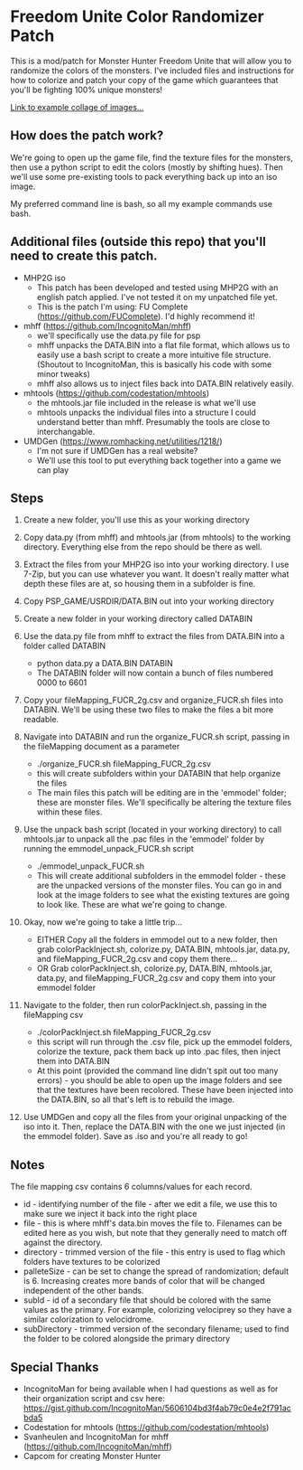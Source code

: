 # Freedom Unite Color Randomizer Patch

This is a mod/patch for Monster Hunter Freedom Unite that will allow you to randomize the colors of the monsters. I've included files and instructions for how to colorize and patch your copy of the game which guarantees that you'll be fighting 100% unique monsters!

[Link to example collage of images...](images/001_FUCR_collage.jpg)

## How does the patch work?

We're going to open up the game file, find the texture files for the monsters, then use a python script to edit the colors (mostly by shifting hues). Then we'll use some pre-existing tools to pack everything back up into an iso image.

My preferred command line is bash, so all my example commands use bash.

## Additional files (outside this repo) that you'll need to create this patch.

- MHP2G iso
  - This patch has been developed and tested using MHP2G with an english patch applied. I've not tested it on my unpatched file yet.
  - This is the patch I'm using: FU Complete (https://github.com/FUComplete). I'd highly recommend it!
- mhff (https://github.com/IncognitoMan/mhff)
  - we'll specifically use the data.py file for psp
  - mhff unpacks the DATA.BIN into a flat file format, which allows us to easily use a bash script to create a more intuitive file structure. (Shoutout to IncognitoMan, this is basically his code with some minor tweaks)
  - mhff also allows us to inject files back into DATA.BIN relatively easily.
- mhtools (https://github.com/codestation/mhtools)
  - the mhtools.jar file included in the release is what we'll use
  - mhtools unpacks the individual files into a structure I could understand better than mhff. Presumably the tools are close to interchangable.
- UMDGen (https://www.romhacking.net/utilities/1218/)
  - I'm not sure if UMDGen has a real website?
  - We'll use this tool to put everything back together into a game we can play

## Steps

1. Create a new folder, you'll use this as your working directory
2. Copy data.py (from mhff) and mhtools.jar (from mhtools) to the working directory. Everything else from the repo should be there as well.
3. Extract the files from your MHP2G iso into your working directory. I use 7-Zip, but you can use whatever you want. It doesn't really matter what depth these files are at, so housing them in a subfolder is fine.
4. Copy PSP_GAME/USRDIR/DATA.BIN out into your working directory
5. Create a new folder in your working directory called DATABIN
6. Use the data.py file from mhff to extract the files from DATA.BIN into a folder called DATABIN
   - python data.py a DATA.BIN DATABIN
   - The DATABIN folder will now contain a bunch of files numbered 0000 to 6601
7. Copy your fileMapping_FUCR_2g.csv and organize_FUCR.sh files into DATABIN. We'll be using these two files to make the files a bit more readable.
8. Navigate into DATABIN and run the organize_FUCR.sh script, passing in the fileMapping document as a parameter
   - ./organize_FUCR.sh fileMapping_FUCR_2g.csv
   - this will create subfolders within your DATABIN that help organize the files
   - The main files this patch will be editing are in the 'emmodel' folder; these are monster files. We'll specifically be altering the texture files within these files.
9. Use the unpack bash script (located in your working directory) to call mhtools.jar to unpack all the .pac files in the 'emmodel' folder by running the emmodel_unpack_FUCR.sh script
   - ./emmodel_unpack_FUCR.sh
   - This will create additional subfolders in the emmodel folder - these are the unpacked versions of the monster files. You can go in and look at the image folders to see what the existing textures are going to look like. These are what we're going to change.
10. Okay, now we're going to take a little trip...

    - EITHER Copy all the folders in emmodel out to a new folder, then grab colorPackInject.sh, colorize.py, DATA.BIN, mhtools.jar, data.py, and fileMapping_FUCR_2g.csv and copy them there...
    - OR Grab colorPackInject.sh, colorize.py, DATA.BIN, mhtools.jar, data.py, and fileMapping_FUCR_2g.csv and copy them into your emmodel folder

11. Navigate to the folder, then run colorPackInject.sh, passing in the fileMapping csv
    - ./colorPackInject.sh fileMapping_FUCR_2g.csv
    - this script will run through the .csv file, pick up the emmodel folders, colorize the texture, pack them back up into .pac files, then inject them into DATA.BIN
    - At this point (provided the command line didn't spit out too many errors) - you should be able to open up the image folders and see that the textures have been recolored. These have been injected into the DATA.BIN, so all that's left is to rebuild the image.
12. Use UMDGen and copy all the files from your original unpacking of the iso into it. Then, replace the DATA.BIN with the one we just injected (in the emmodel folder). Save as .iso and you're all ready to go!

## Notes

The file mapping csv contains 6 columns/values for each record.

- id - identifying number of the file - after we edit a file, we use this to make sure we inject it back into the right place
- file - this is where mhff's data.bin moves the file to. Filenames can be edited here as you wish, but note that they generally need to match off against the directory.
- directory - trimmed version of the file - this entry is used to flag which folders have textures to be colorized
- palleteSize - can be set to change the spread of randomization; default is 6. Increasing creates more bands of color that will be changed independent of the other bands.
- subId - id of a secondary file that should be colored with the same values as the primary. For example, colorizing velociprey so they have a similar colorization to velocidrome.
- subDirectory - trimmed version of the secondary filename; used to find the folder to be colored alongside the primary directory

## Special Thanks

- IncognitoMan for being available when I had questions as well as for their organization script and csv here: https://gist.github.com/IncognitoMan/5606104bd3f4ab79c0e4e2f791acbda5
- Codestation for mhtools (https://github.com/codestation/mhtools)
- Svanheulen and IncognitoMan for mhff (https://github.com/IncognitoMan/mhff)
- Capcom for creating Monster Hunter
